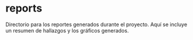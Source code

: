 # reports

Directorio para los reportes generados durante el proyecto. Aquí se incluye un resumen de hallazgos y los gráficos generados.
